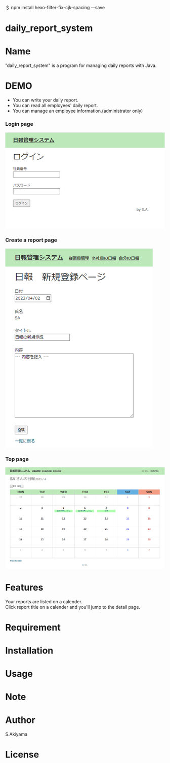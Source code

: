 ＄ npm install hexo-filter-fix-cjk-spacing --save
# daily_report_system
# Name
 
”daily_report_system" is a program for managing daily reports with Java.

# DEMO
* You can write your daily report.<br>
* You can read all employees' daily report.<br>
* You can manage an employee information.(administrator only) 
### Login page

![Login page](/Login.png "login")
### Create a report page

![Create a report page](/Create.png "create")

### Top page

![Top page](/Toppage.png "toppage")

# Features
Your reports are listed on a calender. <br>
Click report title on a calender and you'll jump to the detail page.
 
# Requirement


# Installation

# Usage

# Note

# Author

S.Akiyama

# License

